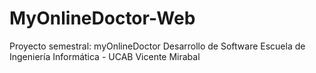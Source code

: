 # MyOnlineDoctor-Web
Proyecto semestral: myOnlineDoctor Desarrollo de Software Escuela de Ingeniería Informática - UCAB
Vicente Mirabal
